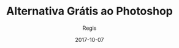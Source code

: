 ---
title: "Alternativa Grátis ao Photoshop"
author: Regis
authorName: Regis Tomkiel
authorImg: /img/author/Chefe-Apache-768x768.jpg
authorGp: //plus.google.com/+RegisTomkiel
authorFacebook: //www.facebook.com/registomkiel
authorInstagram: //instagram.com/registomkiel
authorTwitter: //twitter.com/tomtomkiel
authorLinkedin: //www.linkedin.com/in/regis-tomkiel/
authorEmail: regis@doseextra.com
authorDescription: Sócio Fundador da Dose Extra Multimídia, produtor audiovisual, desenvolvedor web, podcaster, escritor e quando sobra tempo, coleciona videogames e filmes independentes.
type: revista
id: revista
image: //i.imgur.com/ogmw40y.jpg
ImagePost: //i.imgur.com/kJpY4t2.jpg
date: 2017-10-07
description: Comece a desenvolver sites facilmente utilizando o Wordpress com as dicas do convidado Mateus Avila.
categories:
  - Wordpress
  - Software Livre
  - Desenvolvimento Web
tags:
  - css
  - html
  - wordpress
  - web
  - cms
  - desenvolvimento de sites
PodcastMp3: 
PodcastOgg: 
PodcastFeed:
PodcastZip: 
PodcastBytes: 
PodcastDuration: 
draft: true
---